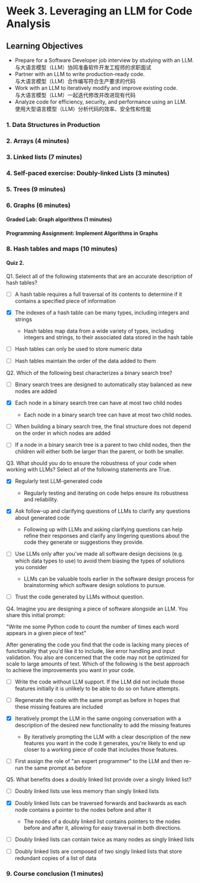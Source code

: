 # Week 3. Leveraging an LLM for Code Analysis
## Learning Objectives
- Prepare for a Software Developer job interview by studying with an LLM.      
与大语言模型（LLM）协同准备软件开发工程师的求职面试
- Partner with an LLM to write production-ready code.    
与大语言模型（LLM）合作编写符合生产要求的代码
- Work with an LLM to iteratively modify and improve existing code.    
与大语言模型（LLM）一起迭代修改并改进现有代码
- Analyze code for efficiency, security, and performance using an LLM.    
使用大型语言模型（LLM）分析代码的效率、安全性和性能
    
### 1. Data Structures in Production

### 2. Arrays (4 minutes)


### 3. Linked lists (7 minutes)

### 4. Self-paced exercise: Doubly-linked Lists (3 minutes)
### 5. Trees (9 minutes)
### 6. Graphs (6 minutes)
#### Graded Lab: Graph algorithms (1 minutes)
#### Programming Assignment: Implement Algorithms in Graphs

### 8. Hash tables and maps (10 minutes)
#### Quiz 2.
Q1. Select all of the following statements that are an accurate description of hash tables?

- [ ] A hash table requires a full traversal of its contents to determine if it contains a specified piece of information

- [x] The indexes of a hash table can be many types, including integers and strings
    - Hash tables map data from a wide variety of types, including integers and strings, to their associated data stored in the hash table
- [ ] Hash tables can only be used to store numeric data
- [ ] Hash tables maintain the order of the data added to them

Q2. Which of the following best characterizes a binary search tree?

- [ ] Binary search trees are designed to automatically stay balanced as new nodes are added

- [x] Each node in a binary search tree can have at most two child nodes
    - Each node in a binary search tree can have at most two child nodes.
- [ ] When building a binary search tree, the final structure does not depend on the order in which nodes are added

- [ ] If a node in a binary search tree is a parent to two child nodes, then the children will either both be larger than the parent, or both be smaller.

Q3. What should you do to ensure the robustness of your code when working with LLMs? Select all of the following statements are True.

- [x] Regularly test LLM-generated code
    - Regularly testing and iterating on code helps ensure its robustness and reliability.
- [x] Ask follow-up and clarifying questions of LLMs to clarify any questions about generated code
    - Following up with LLMs and asking clarifying questions can help refine their responses and clarify any lingering questions about the code they generate or suggestions they provide.
- [ ] Use LLMs only after you've made all software design decisions (e.g. which data types to use) to avoid them biasing the types of solutions you consider
    - LLMs can be valuable tools earlier in the software design process for brainstorming which software design solutions to pursue.
- [ ] Trust the code generated by LLMs without question.


Q4. Imagine you are designing a piece of software alongside an LLM. You share this initial prompt:

"Write me some Python code to count the number of times each word appears in a given piece of text"

After generating the code you find that the code is lacking many pieces of functionality that you'd like it to include, like error handling and input validation. You also are concerned that the code may not be optimized for scale to large amounts of text. Which of the following is the best approach to achieve the improvements you want in your code.

- [ ] Write the code without LLM support. If the LLM did not include those features initially it is unlikely to be able to do so on future attempts.

- [ ] Regenerate the code with the same prompt as before in hopes that these missing features are included

- [x] Iteratively prompt the LLM in the same ongoing conversation with a description of the desired new functionality to add the missing features
    - By iteratively prompting the LLM with a clear description of the new features you want in the code it generates, you're likely to end up closer to a working piece of code that includes those features.
- [ ] First assign the role of "an expert programmer" to the LLM and then re-run the same prompt as before

Q5. What benefits does a doubly linked list provide over a singly linked list?

- [ ] Doubly linked lists use less memory than singly linked lists

- [x] Doubly linked lists can be traversed forwards and backwards as each node contains a pointer to the nodes before and after it
    - The nodes of a doubly linked list contains pointers to the nodes before and after it, allowing for easy traversal in both directions.
- [ ] Doubly linked lists can contain twice as many nodes as singly linked lists

- [ ] Doubly linked lists are composed of two singly linked lists that store redundant copies of a list of data


### 9. Course conclusion (1 minutes)
